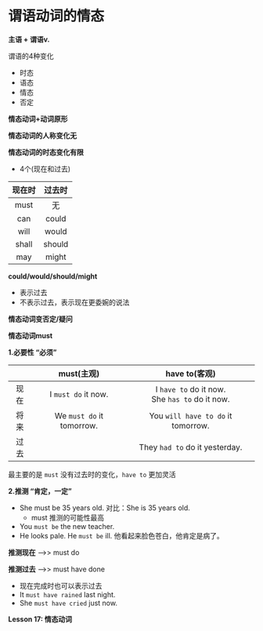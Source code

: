 # 谓语动词的情态

**主语 + 谓语v.**

谓语的4种变化
* 时态
* 语态
* 情态
* 否定

**情态动词+动词原形**

**情态动词的人称变化无**

**情态动词的时态变化有限**
* 4个(现在和过去)

|现在时|过去时|
|:-:|:-:|
|must|无|
|can|could|
|will|would|
|shall|should|
|may|might|

**could/would/should/might**
* 表示过去
* 不表示过去，表示现在更委婉的说法

**情态动词变否定/疑问**

**情态动词must**

**1.必要性 “必须”**

||must(主观)|have to(客观)|
|:-:|:-:|:-:|
|现在|I `must do` it now.|I `have to` do it now.<br/> She `has to` do it now.|
|将来|We `must do` it tomorrow.|You `will have to do` it tomorrow.|
|过去||They `had to` do it yesterday.|

最主要的是 `must` 没有过去时的变化，`have to` 更加灵活

**2.推测     “肯定，一定”**
* She must be 35 years old. 对比：She is 35 years old.
  * must 推测的可能性最高
* You `must be` the new teacher.
* He looks pale. He `must be` ill. 他看起来脸色苍白，他肯定是病了。

**推测现在** -->> must do

**推测过去** -->> must have done
  * 现在完成时也可以表示过去
  * It `must have rained` last night.
  * She `must have cried` just now.

**Lesson 17: 情态动词**
